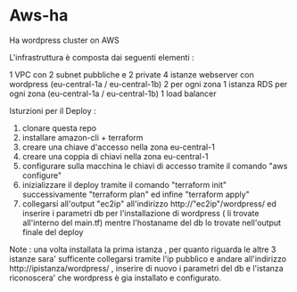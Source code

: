 # Aws-ha
Ha wordpress cluster on AWS

L'infrastruttura è composta dai seguenti elementi :

1 VPC con 2 subnet pubbliche e 2 private
4 istanze webserver con wordpress (eu-central-1a / eu-central-1b) 2 per ogni zona
1 istanza RDS per ogni zona (eu-central-1a / eu-central-1b)
1 load balancer

Isturzioni per il Deploy : 

1) clonare questa repo
2) installare amazon-cli + terraform
3) creare una chiave d'accesso nella zona eu-central-1
4) creare una coppia di chiavi nella zona eu-central-1
5) configurare sulla macchina le chiavi di accesso tramite il comando "aws configure"
6) inizializzare il deploy tramite il comando "terraform init" successivamente "terraform plan" ed infine "terraform apply"
7) collegarsi all'output "ec2ip" all'indirizzo http://"ec2ip"/wordpress/ ed inserire i parametri db per l'installazione di wordpress ( li trovate all'interno del main.tf) mentre l'hostaname del db lo trovate nell'output finale del deploy


Note : una volta installata la prima istanza , per quanto riguarda le altre 3 istanze sara' sufficente collegarsi tramite l'ip pubblico e andare all'indirizzo http://ipistanza/wordpress/ , inserire di nuovo i parametri del db e l'istanza riconoscera' che wordpress è gia installato e configurato.
